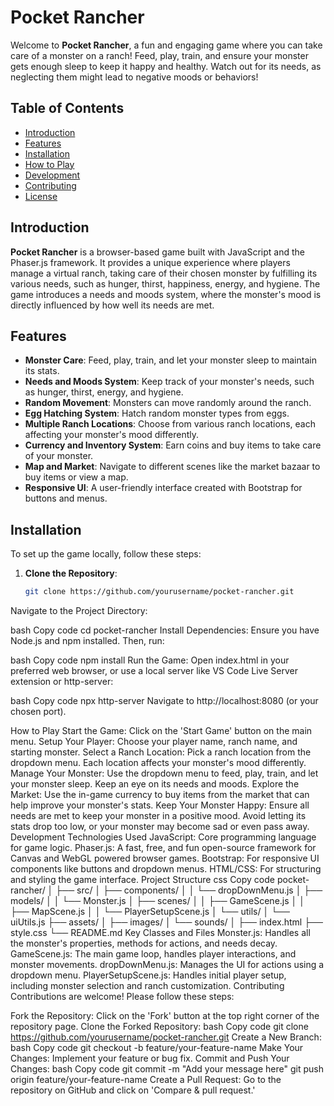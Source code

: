 # Pocket Rancher

Welcome to **Pocket Rancher**, a fun and engaging game where you can take care of a monster on a ranch! Feed, play, train, and ensure your monster gets enough sleep to keep it happy and healthy. Watch out for its needs, as neglecting them might lead to negative moods or behaviors!

## Table of Contents

- [Introduction](#introduction)
- [Features](#features)
- [Installation](#installation)
- [How to Play](#how-to-play)
- [Development](#development)
- [Contributing](#contributing)
- [License](#license)

## Introduction

**Pocket Rancher** is a browser-based game built with JavaScript and the Phaser.js framework. It provides a unique experience where players manage a virtual ranch, taking care of their chosen monster by fulfilling its various needs, such as hunger, thirst, happiness, energy, and hygiene. The game introduces a needs and moods system, where the monster's mood is directly influenced by how well its needs are met.

## Features

- **Monster Care**: Feed, play, train, and let your monster sleep to maintain its stats.
- **Needs and Moods System**: Keep track of your monster's needs, such as hunger, thirst, energy, and hygiene.
- **Random Movement**: Monsters can move randomly around the ranch.
- **Egg Hatching System**: Hatch random monster types from eggs.
- **Multiple Ranch Locations**: Choose from various ranch locations, each affecting your monster's mood differently.
- **Currency and Inventory System**: Earn coins and buy items to take care of your monster.
- **Map and Market**: Navigate to different scenes like the market bazaar to buy items or view a map.
- **Responsive UI**: A user-friendly interface created with Bootstrap for buttons and menus.

## Installation

To set up the game locally, follow these steps:

1. **Clone the Repository**:
   ```bash
   git clone https://github.com/yourusername/pocket-rancher.git
Navigate to the Project Directory:

bash
Copy code
cd pocket-rancher
Install Dependencies: Ensure you have Node.js and npm installed. Then, run:

bash
Copy code
npm install
Run the Game: Open index.html in your preferred web browser, or use a local server like VS Code Live Server extension or http-server:

bash
Copy code
npx http-server
Navigate to http://localhost:8080 (or your chosen port).

How to Play
Start the Game: Click on the 'Start Game' button on the main menu.
Setup Your Player: Choose your player name, ranch name, and starting monster.
Select a Ranch Location: Pick a ranch location from the dropdown menu. Each location affects your monster's mood differently.
Manage Your Monster: Use the dropdown menu to feed, play, train, and let your monster sleep. Keep an eye on its needs and moods.
Explore the Market: Use the in-game currency to buy items from the market that can help improve your monster's stats.
Keep Your Monster Happy: Ensure all needs are met to keep your monster in a positive mood. Avoid letting its stats drop too low, or your monster may become sad or even pass away.
Development
Technologies Used
JavaScript: Core programming language for game logic.
Phaser.js: A fast, free, and fun open-source framework for Canvas and WebGL powered browser games.
Bootstrap: For responsive UI components like buttons and dropdown menus.
HTML/CSS: For structuring and styling the game interface.
Project Structure
css
Copy code
pocket-rancher/
│
├── src/
│   ├── components/
│   │   └── dropDownMenu.js
│   ├── models/
│   │   └── Monster.js
│   ├── scenes/
│   │   ├── GameScene.js
│   │   ├── MapScene.js
│   │   └── PlayerSetupScene.js
│   └── utils/
│       └── uiUtils.js
├── assets/
│   ├── images/
│   └── sounds/
│
├── index.html
├── style.css
└── README.md
Key Classes and Files
Monster.js: Handles all the monster's properties, methods for actions, and needs decay.
GameScene.js: The main game loop, handles player interactions, and monster movements.
dropDownMenu.js: Manages the UI for actions using a dropdown menu.
PlayerSetupScene.js: Handles initial player setup, including monster selection and ranch customization.
Contributing
Contributions are welcome! Please follow these steps:

Fork the Repository: Click on the 'Fork' button at the top right corner of the repository page.
Clone the Forked Repository:
bash
Copy code
git clone https://github.com/yourusername/pocket-rancher.git
Create a New Branch:
bash
Copy code
git checkout -b feature/your-feature-name
Make Your Changes: Implement your feature or bug fix.
Commit and Push Your Changes:
bash
Copy code
git commit -m "Add your message here"
git push origin feature/your-feature-name
Create a Pull Request: Go to the repository on GitHub and click on 'Compare & pull request.'

